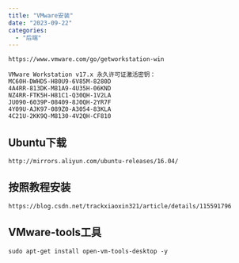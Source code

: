```yaml
---
title: "VMware安装"
date: "2023-09-22"
categories: 
  - "后端"
---
```


```
https://www.vmware.com/go/getworkstation-win
```

```
VMware Workstation v17.x 永久许可证激活密钥：
MC60H-DWHD5-H80U9-6V85M-8280D
4A4RR-813DK-M81A9-4U35H-06KND
NZ4RR-FTK5H-H81C1-Q30QH-1V2LA
JU090-6039P-08409-8J0QH-2YR7F
4Y09U-AJK97-089Z0-A3054-83KLA
4C21U-2KK9Q-M8130-4V2QH-CF810
```

## Ubuntu下载

```
http://mirrors.aliyun.com/ubuntu-releases/16.04/
```

## 按照教程安装

```
https://blog.csdn.net/trackxiaoxin321/article/details/115591796
```

## VMware-tools工具

```
sudo apt-get install open-vm-tools-desktop -y
```
